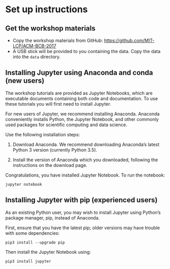 # Set up instructions

## Get the workshop materials

- Copy the workshop materials from GitHub: https://github.com/MIT-LCP/ACM-BCB-2017
- A USB stick will be provided to you containing the data. Copy the data into the `data` directory.

## Installing Jupyter using Anaconda and conda (new users)

The workshop tutorials are provided as Jupyter Notebooks, which are executable documents containing both code and documentation. To use these tutorials you will first need to install Jupyter. 

For new users of Jupyter, we recommend installing Anaconda. Anaconda conveniently installs Python, the Jupyter Notebook, and other commonly used packages for scientific computing and data science.

Use the following installation steps:

1. Download Anaconda. We recommend downloading Anaconda’s latest Python 3 version (currently Python 3.5).

2. Install the version of Anaconda which you downloaded, following the instructions on the download page.

Congratulations, you have installed Jupyter Notebook. To run the notebook:

`jupyter notebook`

## Installing Jupyter with pip (experienced users)

As an existing Python user, you may wish to install Jupyter using Python’s package manager, pip, instead of Anaconda.

First, ensure that you have the latest pip; older versions may have trouble with some dependencies:

`pip3 install --upgrade pip`

Then install the Jupyter Notebook using:

`pip3 install jupyter`









